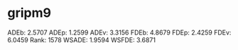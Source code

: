# gripm9

ADEb: 2.5707
ADEp: 1.2599
ADEv: 3.3156
FDEb: 4.8679
FDEp: 2.4259
FDEv: 6.0459
Rank: 1578
WSADE: 1.9594
WSFDE: 3.6871